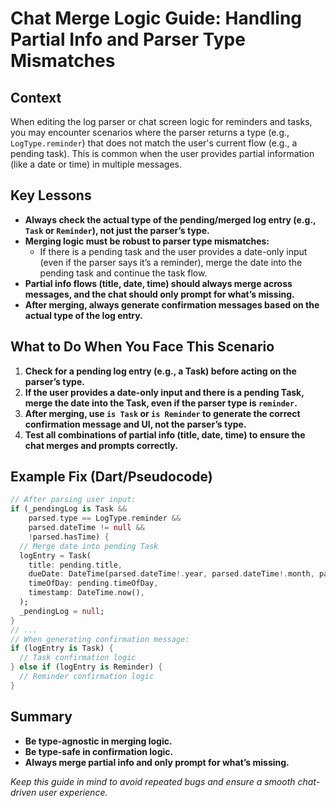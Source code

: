 # Chat Merge Logic Guide: Handling Partial Info and Parser Type Mismatches

## Context
When editing the log parser or chat screen logic for reminders and tasks, you may encounter scenarios where the parser returns a type (e.g., `LogType.reminder`) that does not match the user's current flow (e.g., a pending task). This is common when the user provides partial information (like a date or time) in multiple messages.

## Key Lessons
- **Always check the actual type of the pending/merged log entry (e.g., `Task` or `Reminder`), not just the parser’s type.**
- **Merging logic must be robust to parser type mismatches:**
  - If there is a pending task and the user provides a date-only input (even if the parser says it’s a reminder), merge the date into the pending task and continue the task flow.
- **Partial info flows (title, date, time) should always merge across messages, and the chat should only prompt for what’s missing.**
- **After merging, always generate confirmation messages based on the actual type of the log entry.**

## What to Do When You Face This Scenario
1. **Check for a pending log entry (e.g., a Task) before acting on the parser’s type.**
2. **If the user provides a date-only input and there is a pending Task, merge the date into the Task, even if the parser type is `reminder`.**
3. **After merging, use `is Task` or `is Reminder` to generate the correct confirmation message and UI, not the parser’s type.**
4. **Test all combinations of partial info (title, date, time) to ensure the chat merges and prompts correctly.**

## Example Fix (Dart/Pseudocode)
```dart
// After parsing user input:
if (_pendingLog is Task &&
    parsed.type == LogType.reminder &&
    parsed.dateTime != null &&
    !parsed.hasTime) {
  // Merge date into pending Task
  logEntry = Task(
    title: pending.title,
    dueDate: DateTime(parsed.dateTime!.year, parsed.dateTime!.month, parsed.dateTime!.day, pending.timeOfDay?.hour ?? 0, pending.timeOfDay?.minute ?? 0),
    timeOfDay: pending.timeOfDay,
    timestamp: DateTime.now(),
  );
  _pendingLog = null;
}
// ...
// When generating confirmation message:
if (logEntry is Task) {
  // Task confirmation logic
} else if (logEntry is Reminder) {
  // Reminder confirmation logic
}
```

## Summary
- **Be type-agnostic in merging logic.**
- **Be type-safe in confirmation logic.**
- **Always merge partial info and only prompt for what’s missing.**

_Keep this guide in mind to avoid repeated bugs and ensure a smooth chat-driven user experience._ 